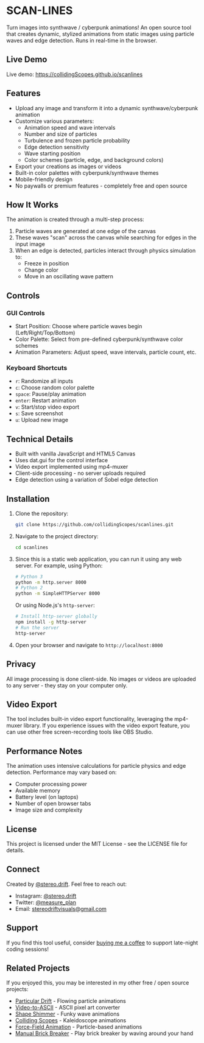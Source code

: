 # SCAN-LINES

Turn images into synthwave / cyberpunk animations! An open source tool that creates dynamic, stylized animations from static images using particle waves and edge detection. Runs in real-time in the browser.

## Live Demo

Live demo: https://collidingScopes.github.io/scanlines

## Features

- Upload any image and transform it into a dynamic synthwave/cyberpunk animation
- Customize various parameters:
  - Animation speed and wave intervals
  - Number and size of particles
  - Turbulence and frozen particle probability
  - Edge detection sensitivity
  - Wave starting position
  - Color schemes (particle, edge, and background colors)
- Export your creations as images or videos
- Built-in color palettes with cyberpunk/synthwave themes
- Mobile-friendly design
- No paywalls or premium features - completely free and open source

## How It Works

The animation is created through a multi-step process:
1. Particle waves are generated at one edge of the canvas
2. These waves "scan" across the canvas while searching for edges in the input image
3. When an edge is detected, particles interact through physics simulation to:
   - Freeze in position
   - Change color
   - Move in an oscillating wave pattern

## Controls

### GUI Controls
- Start Position: Choose where particle waves begin (Left/Right/Top/Bottom)
- Color Palette: Select from pre-defined cyberpunk/synthwave color schemes
- Animation Parameters: Adjust speed, wave intervals, particle count, etc.

### Keyboard Shortcuts
- `r`: Randomize all inputs
- `c`: Choose random color palette
- `space`: Pause/play animation
- `enter`: Restart animation
- `v`: Start/stop video export
- `s`: Save screenshot
- `u`: Upload new image

## Technical Details

- Built with vanilla JavaScript and HTML5 Canvas
- Uses dat.gui for the control interface
- Video export implemented using mp4-muxer
- Client-side processing - no server uploads required
- Edge detection using a variation of Sobel edge detection

## Installation

1. Clone the repository:
   ```bash
   git clone https://github.com/collidingScopes/scanlines.git
   ```

2. Navigate to the project directory:
   ```bash
   cd scanlines
   ```

3. Since this is a static web application, you can run it using any web server. For example, using Python:
   ```bash
   # Python 3
   python -m http.server 8000
   # Python 2
   python -m SimpleHTTPServer 8000
   ```

   Or using Node.js's `http-server`:
   ```bash
   # Install http-server globally
   npm install -g http-server
   # Run the server
   http-server
   ```

4. Open your browser and navigate to `http://localhost:8000`

## Privacy

All image processing is done client-side. No images or videos are uploaded to any server - they stay on your computer only.

## Video Export

The tool includes built-in video export functionality, leveraging the mp4-muxer library. If you experience issues with the video export feature, you can use other free screen-recording tools like OBS Studio.

## Performance Notes

The animation uses intensive calculations for particle physics and edge detection. Performance may vary based on:
- Computer processing power
- Available memory
- Battery level (on laptops)
- Number of open browser tabs
- Image size and complexity

## License

This project is licensed under the MIT License - see the LICENSE file for details.

## Connect

Created by [@stereo.drift](https://www.instagram.com/stereo.drift/). Feel free to reach out:
- Instagram: [@stereo.drift](https://www.instagram.com/stereo.drift/)
- Twitter: [@measure_plan](https://x.com/measure_plan)
- Email: stereodriftvisuals@gmail.com

## Support

If you find this tool useful, consider [buying me a coffee](https://www.buymeacoffee.com/stereoDrift) to support late-night coding sessions!

## Related Projects

If you enjoyed this, you may be interested in my other free / open source projects:
- [Particular Drift](https://collidingScopes.github.io/particular-drift) - Flowing particle animations
- [Video-to-ASCII](https://collidingScopes.github.io/ascii) - ASCII pixel art converter
- [Shape Shimmer](https://collidingScopes.github.io/shimmer) - Funky wave animations
- [Colliding Scopes](https://collidingScopes.github.io) - Kaleidoscope animations
- [Force-Field Animation](https://collidingScopes.github.io/forcefield) - Particle-based animations
- [Manual Brick Breaker](https://manual-brick-breaker.netlify.app) - Play brick breaker by waving around your hand